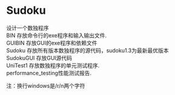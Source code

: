 # Sudoku
设计一个数独程序  
BIN 存放命令行的exe程序和输入输出文件.  
GUIBIN 存放GUI的exe程序和依赖文件  
Sudoku 存放所有版本数独程序的源代码，sudoku1.3为最新最优版本  
SudokuGUI 存放GUI源代码  
UniTest1 存放数独程序的单元测试程序.  
performance_testing性能测试报告.  

注：换行windows是/r/n两个字符  

